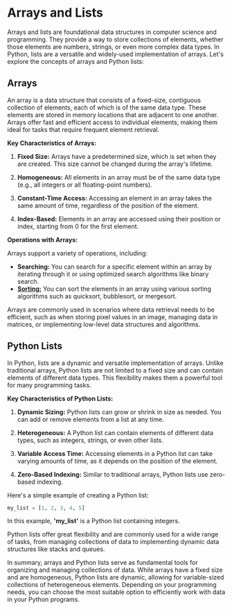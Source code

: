 # Arrays and Lists

Arrays and lists are foundational data structures in computer science and programming. They provide a way to store collections of elements, whether those elements are numbers, strings, or even more complex data types. In Python, lists are a versatile and widely-used implementation of arrays. Let's explore the concepts of arrays and Python lists:

## Arrays

An array is a data structure that consists of a fixed-size, contiguous collection of elements, each of which is of the same data type. These elements are stored in memory locations that are adjacent to one another. Arrays offer fast and efficient access to individual elements, making them ideal for tasks that require frequent element retrieval.

**Key Characteristics of Arrays:**

1. **Fixed Size:** Arrays have a predetermined size, which is set when they are created. This size cannot be changed during the array's lifetime.

2. **Homogeneous:** All elements in an array must be of the same data type (e.g., all integers or all floating-point numbers).

3. **Constant-Time Access:** Accessing an element in an array takes the same amount of time, regardless of the position of the element.

4. **Index-Based:** Elements in an array are accessed using their position or index, starting from 0 for the first element.


**Operations with Arrays:**

Arrays support a variety of operations, including:

- **Searching:** You can search for a specific element within an array by iterating through it or using optimized search algorithms like binary search.
- **[Sorting:](/ArrayOperations/Sorting/arraySort.md)** You can sort the elements in an array using various sorting algorithms such as quicksort, bubblesort, or mergesort.

Arrays are commonly used in scenarios where data retrieval needs to be efficient, such as when storing pixel values in an image, managing data in matrices, or implementing low-level data structures and algorithms.

## Python Lists

In Python, lists are a dynamic and versatile implementation of arrays. Unlike traditional arrays, Python lists are not limited to a fixed size and can contain elements of different data types. This flexibility makes them a powerful tool for many programming tasks.

**Key Characteristics of Python Lists:**

1. **Dynamic Sizing:** Python lists can grow or shrink in size as needed. You can add or remove elements from a list at any time.

2. **Heterogeneous:** A Python list can contain elements of different data types, such as integers, strings, or even other lists.

3. **Variable Access Time:** Accessing elements in a Python list can take varying amounts of time, as it depends on the position of the element.

4. **Zero-Based Indexing:** Similar to traditional arrays, Python lists use zero-based indexing.

Here's a simple example of creating a Python list:

```python
my_list = [1, 2, 3, 4, 5]
```
In this example, **'my_list'** is a Python list containing integers.

Python lists offer great flexibility and are commonly used for a wide range of tasks, from managing collections of data to implementing dynamic data structures like stacks and queues.

In summary, arrays and Python lists serve as fundamental tools for organizing and managing collections of data. While arrays have a fixed size and are homogeneous, Python lists are dynamic, allowing for variable-sized collections of heterogeneous elements. Depending on your programming needs, you can choose the most suitable option to efficiently work with data in your Python programs.
